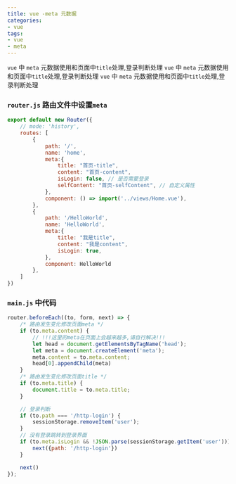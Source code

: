```yaml
---
title: vue -meta 元数据
categories: 
- vue
tags:
- vue
- meta
---
```

 `vue` 中 `meta` 元数据使用和页面中`title`处理,登录判断处理
 `vue` 中 `meta` 元数据使用和页面中`title`处理,登录判断处理
 `vue` 中 `meta` 元数据使用和页面中`title`处理,登录判断处理

### `router.js` 路由文件中设置`meta`

```javascript
export default new Router({
    // mode: 'history',
    routes: [
        {
            path: '/',
            name: 'home',
            meta:{
                title: "首页-title",
                content: "首页-content",
                isLogin: false, // 是否需要登录
                selfContent: "首页-selfContent", // 自定义属性
            },
            component: () => import('../views/Home.vue'),
        },
        {
            path: '/HelloWorld',
            name: 'HelloWorld',
            meta:{
                title: "我是title",
                content: "我是content",
                isLogin: true,
            },
            component: HelloWorld
        },
    ]
})
```

### `main.js` 中代码

```javascript
router.beforeEach((to, form, next) => {
    /* 路由发生变化修改页面meta */
    if (to.meta.content) {
        // !!!这里的meta在页面上会越来越多,请自行解决!!!
        let head = document.getElementsByTagName('head');
        let meta = document.createElement('meta');
        meta.content = to.meta.content;
        head[0].appendChild(meta)
    }
    /* 路由发生变化修改页面title */
    if (to.meta.title) {
        document.title = to.meta.title;
    }

    // 登录判断
    if (to.path === '/http-login') {
        sessionStorage.removeItem('user');
    }
    // 没有登录跳转到登录界面
    if (to.meta.isLogin && !JSON.parse(sessionStorage.getItem('user'))) {
        next({path: '/http-login'})
    }

    next()
});
```

































